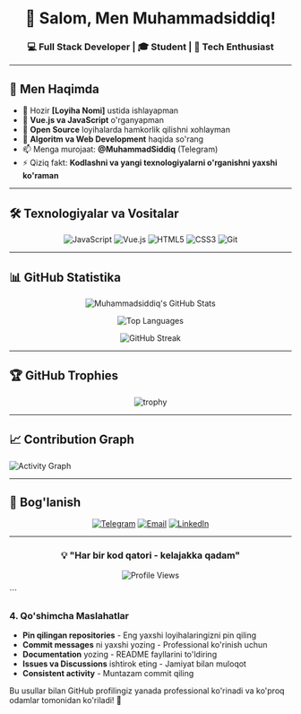 <div align="center">

# 👋 Salom, Men Muhammadsiddiq!

### 💻 Full Stack Developer | 🎓 Student | 🚀 Tech Enthusiast

</div>

---

## 🚀 Men Haqimda

- 🔭 Hozir **[Loyiha Nomi]** ustida ishlayapman
- 🌱 **Vue.js va JavaScript** o'rganyapman  
- 👯 **Open Source** loyihalarda hamkorlik qilishni xohlayman
- 💬 **Algoritm va Web Development** haqida so'rang
- 📫 Menga murojaat: **@MuhammadSiddiq** (Telegram)
- ⚡ Qiziq fakt: **Kodlashni va yangi texnologiyalarni o'rganishni yaxshi ko'raman**

---

## 🛠️ Texnologiyalar va Vositalar

<div align="center">

![JavaScript](https://img.shields.io/badge/-JavaScript-F7DF1E?style=flat-square&logo=javascript&logoColor=black)
![Vue.js](https://img.shields.io/badge/-Vue.js-4FC08D?style=flat-square&logo=vue.js&logoColor=white)
![HTML5](https://img.shields.io/badge/-HTML5-E34F26?style=flat-square&logo=html5&logoColor=white)
![CSS3](https://img.shields.io/badge/-CSS3-1572B6?style=flat-square&logo=css3&logoColor=white)
![Git](https://img.shields.io/badge/-Git-F05032?style=flat-square&logo=git&logoColor=white)

</div>

---

## 📊 GitHub Statistika

<div align="center">

![Muhammadsiddiq's GitHub Stats](https://github-readme-stats.vercel.app/api?username=Muhammadsiddiq-code&show_icons=true&theme=tokyonight&hide_border=true)

![Top Languages](https://github-readme-stats.vercel.app/api/top-langs/?username=Muhammadsiddiq-code&layout=compact&theme=tokyonight&hide_border=true)

![GitHub Streak](https://github-readme-streak-stats.herokuapp.com/?user=Muhammadsiddiq-code&theme=tokyonight&hide_border=true)

</div>

---

## 🏆 GitHub Trophies

<div align="center">

![trophy](https://github-profile-trophy.vercel.app/?username=Muhammadsiddiq-code&theme=tokyonight&no-frame=true&row=1&column=6)

</div>

---

## 📈 Contribution Graph

![Activity Graph](https://github-readme-activity-graph.vercel.app/graph?username=Muhammadsiddiq-code&theme=tokyo-night&hide_border=true)

---

## 🤝 Bog'lanish

<div align="center">

[![Telegram](https://img.shields.io/badge/-Telegram-2CA5E0?style=for-the-badge&logo=telegram&logoColor=white)](https://t.me/MuhammadSiddiq)
[![Email](https://img.shields.io/badge/-Email-D14836?style=for-the-badge&logo=gmail&logoColor=white)](mailto:your.email@example.com)
[![LinkedIn](https://img.shields.io/badge/-LinkedIn-0077B5?style=for-the-badge&logo=linkedin&logoColor=white)](https://linkedin.com/in/username)

</div>

---

<div align="center">

### 💡 "Har bir kod qatori - kelajakka qadam"

![Profile Views](https://komarev.com/ghpvc/?username=Muhammadsiddiq-code&color=brightgreen&style=flat-square)

</div>
```

### 4. **Qo'shimcha Maslahatlar**

- **Pin qilingan repositories** - Eng yaxshi loyihalaringizni pin qiling
- **Commit messages** ni yaxshi yozing - Professional ko'rinish uchun
- **Documentation** yozing - README fayllarini to'ldiring
- **Issues va Discussions** ishtirok eting - Jamiyat bilan muloqot
- **Consistent activity** - Muntazam commit qiling

Bu usullar bilan GitHub profilingiz yanada professional ko'rinadi va ko'proq odamlar tomonidan ko'riladi! 🚀

